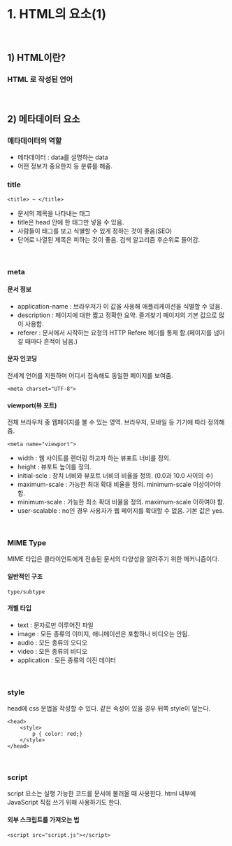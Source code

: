 <br>

# 1. HTML의 요소(1)

<br>

## 1) HTML이란?
### HTML 로 작성된 언어

<br>

                    
## 2) 메타데이터 요소
### 메타데이터의 역할
- 메타데이터 : data를 설명하는 data
- 어떤 정보가 중요한지 등 분류를 해줌.
                                           
### title
```
<title> ~ </title>
```
- 문서의 제목을 나타내는 태그
- title은 head 안에 한 태그만 넣을 수 있음.
- 사람들이 태그를 보고 식별할 수 있게 정하는 것이 좋음(SEO)
- 단어로 나열된 제목은 피하는 것이 좋음. 검색 알고리즘 후순위로 들어감.

<br>

### meta
#### 문서 정보
- application-name : 브라우저가 이 값을 사용해 애플리케이션을 식별할 수 있음.
- description : 페이지에 대한 짧고 정확한 요약. 즐겨찾기 페이지의 기본 값으로 많이 사용함.
- referer : 문서에서 시작하는 요청의 HTTP Refere 헤더를 통제 함.(페이지를 넘어갈 때마다 흔적이 남음.) 

    
#### 문자 인코딩
전세계 언어를 지원하며 어디서 접속해도 동일한 페이지를 보여줌.
```
<meta charset="UTF-8">
```

#### viewport(뷰 포트)
전체 브라우저 중 웹페이지를 볼 수 있는 영역. 브라우저, 모바일 등 기기에 따라 정의해줌.
```
<meta name="viewport">
```
- width : 웹 사이트를 렌더링 하고자 하는 뷰포트 너비를 정의.
- height : 뷰포트 높이를 정의.
- initial-scle : 장치 너비와 뷰포트 너비의 비율을 정의. (0.0과 10.0 사이의 수)
- maximum-scale : 가능한 최대 확대 비율을 정의. minimum-scale 이상이어야 함.
- minimum-scale : 가능한 최소 확대 비율을 정의. maximum-scale 이하여야 함.
- user-scalable : no인 경우 사용자가 웹 페이지를 확대할 수 없음. 기본 값은 yes.                                         

<br>
	
### MIME Type
MIME 타입은 클라이언트에게 전송된 문서의 다양성을 알려주기 위한 메커니즘이다.
#### 일반적인 구조
```
type/subtype
```

#### 개별 타입
- text : 문자로만 이루어진 파일
- image : 모든 종류의 이미지, 애니메이션은 포함하나 비디오는 안됨.
- audio : 모든 종류의 오디오
- video : 모든 종류의 비디오
- application : 모든 종류의 이진 데이터

<br>
	
### style
head에 css 문법을 작성할 수 있다.
같은 속성이 있을 경우 뒤쪽 style이 덮는다.
```
<head>
	<style>
		p { color: red;}
	</style>
</head>
```

<br>
	
### script
script 요소는 실행 가능한 코드를 문서에 불러올 때 사용한다.
html 내부에 JavaScript 직접 쓰기 위해 사용하기도 한다.
#### 외부 스크립트를 가져오는 법
```
<script src="script.js"></script>
```
#### <script> 요소 내부에 인라인 스크립트를 작성하는 법
```
<script>
	alert("Hello World!");
</script>
```
- <script> 태그를 만나면 태그 안의 내용을 먼저 실행하기 때문에 렌더링 중이던 화면이 중단되어 로딩 시간이 길어짐.	
- <body> 태그 마지막에 쓰는 것을 권장하고 있음.
